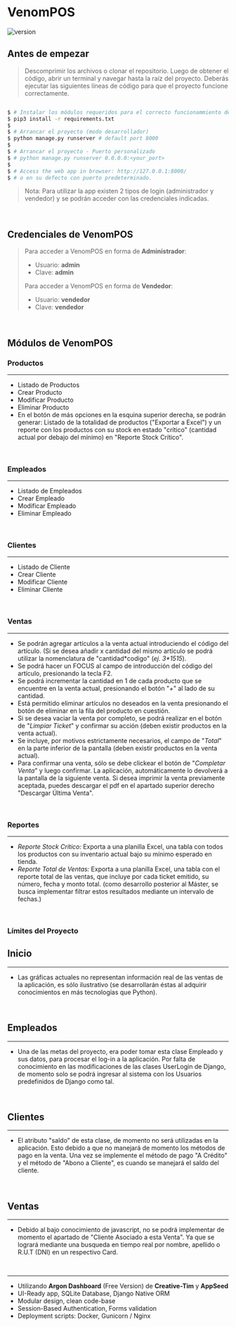# VenomPOS

 ![version](https://img.shields.io/badge/version-1.0.0-blue.svg)
<br />
## Antes de empezar

> Descomprimir los archivos o clonar el repositorio. Luego de obtener el código, abrir un terminal y navegar hasta la raíz del proyecto.
> Deberás ejecutar las siguientes líneas de código para que el proyecto funcione correctamente.

```bash

$ # Instalar los módulos requeridos para el correcto funcionammiento del proyecto.
$ pip3 install -r requirements.txt
$
$ # Arrancar el proyecto (modo desarrollador)
$ python manage.py runserver # default port 8000
$
$ # Arrancar el proyecto - Puerto personalizado
$ # python manage.py runserver 0.0.0.0:<your_port>
$
$ # Access the web app in browser: http://127.0.0.1:8000/
$ # o en su defecto con puerto predeterminado.
```

> Nota: Para utilizar la app existen 2 tipos de login (administrador y vendedor) y se podrán acceder con las credenciales indicadas.

<br />

## Credenciales de VenomPOS
>Para acceder a VenomPOS en forma de **Administrador**:
>- Usuario: **admin**
>- Clave: **admin**
>
>Para acceder a VenomPOS en forma de **Vendedor**:
>- Usuario: **vendedor**
>- Clave: **vendedor**

<br />


## Módulos de VenomPOS
   ### Productos
   ---
   - Listado de Productos
   - Crear Producto
   - Modificar Producto
   - Eliminar Producto
   - En el botón de más opciones en la esquina superior derecha, se podrán generar: Listado de la totalidad de productos ("Exportar a Excel") y un reporte con los productos con su stock en estado "crítico" (cantidad actual por debajo del mínimo) en "Reporte Stock Crítico".
<br />

   ### Empleados
   ---
   - Listado de Empleados
   - Crear Empleado
   - Modificar Empleado
   - Eliminar Empleado
<br />

   ### Clientes
   ---
   - Listado de Cliente
   - Crear Cliente
   - Modificar Cliente
   - Eliminar Cliente
<br />

   ### Ventas
   ---
   - Se podrán agregar artículos a la venta actual introduciendo el código del artículo. (Si se desea añadir x cantidad del mismo artículo se podrá utilizar la nomenclatura de "cantidad\*codigo" (*ej. 3\*1515*).
   - Se podrá hacer un FOCUS al campo de introducción del código del artículo, presionando la tecla F2.
   - Se podrá incrementar la cantidad en 1 de cada producto que se encuentre en la venta actual, presionando el botón "*+*" al lado de su cantidad.
   - Está permitido eliminar artículos no deseados en la venta presionando el botón de eliminar en la fila del producto en cuestión.
   - Si se desea vaciar la venta por completo, se podrá realizar en el botón de "*Limpiar Ticket*" y confirmar su acción (deben existir productos en la venta actual).
   - Se incluye, por motivos estrictamente necesarios, el campo de "*Total*" en la parte inferior de la pantalla (deben existir productos en la venta actual).
   -  Para confirmar una venta, sólo se debe clickear el botón de "*Completar Venta*" y luego confirmar. La aplicación, automáticamente lo devolverá a la pantalla de la siguiente venta. Si desea imprimir la venta previamente aceptada, puedes descargar el pdf en el apartado superior derecho "Descargar Última Venta".
<br />

   ### Reportes
   ---
   - *Reporte Stock Crítico:* Exporta a una planilla Excel, una tabla con todos los productos con su inventario actual bajo su mínimo esperado en tienda.
   - *Reporte Total de Ventas:* Exporta a una planilla Excel, una tabla con el reporte total de las ventas, que incluye por cada ticket emitido, su número, fecha y monto total. (como desarrollo posterior al Máster, se busca implementar filtrar estos resultados mediante un intervalo de fechas.)
<br />

### Límites del Proyecto

   ## Inicio
   ---
   - Las gráficas actuales no representan información real de las ventas de la aplicación, es sólo ilustrativo (se desarrollarán éstas al adquirir conocimientos en más tecnologías que Python).
   <br/>

   ## Empleados
   ---
   - Una de las metas del proyecto, era poder tomar esta clase Empleado y sus datos, para procesar el log-in a la aplicación. Por falta de conocimiento en las modificaciones de las clases UserLogin de Django, de momento solo se podrá ingresar al sistema con los Usuarios predefinidos de Django como tal.
   <br/>

   ## Clientes 
   ---
   - El atributo "saldo" de esta clase, de momento no será utilizadas en la aplicación. Esto debido a que no manejará de momento los métodos de pago en la venta. Una vez se implemente el método de pago "A Crédito" y el método de "Abono a Cliente", es cuando se manejará el saldo del cliente.
   <br/>
   
   ## Ventas
   ---
   - Debido al bajo conocimiento de javascript, no se podrá implementar de momento el apartado de "Cliente Asociado a esta Venta". Ya que se logrará mediante una busqueda en tiempo real por nombre, apellido o R.U.T (DNI) en un respectivo Card.
   <br/>


---

- Utilizando **Argon Dashboard** (Free Version) de **Creative-Tim** y **AppSeed**
- UI-Ready app, SQLite Database, Django Native ORM
- Modular design, clean code-base
- Session-Based Authentication, Forms validation
- Deployment scripts: Docker, Gunicorn / Nginx

<br />